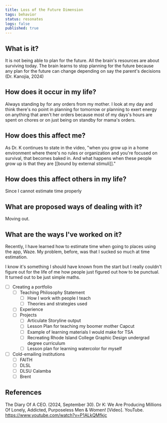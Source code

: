 ```yaml
---
title: Loss of the Future Dimension
tags: behavior
status: resonates
logs: false
published: true
---
```


## What is it?

It is not being able to plan for the future. All the brain's resources are about surviving today. The brain learns to stop planning for the future because any plan for the future can change depending on say the parent's decisions (Dr. Kanojia, 2024)

## How does it occur in my life?

Always standing by for any orders from my mother. I look at my day and think there's no point in planning for tomorrow or planning to exert energy on anything that aren't her orders because most of my days's hours are spent on chores or on just being on standby for mama's orders. 

## How does this affect me?

As Dr. K continues to state in the video, "when you grow up in a home environment where there's no rules or organization and you're focused on survival, that becomes baked in. And what happens when these people grow up is that they are [[bound by external stimuli]]."

## How does this affect others in my life?

Since I cannot estimate time properly 

## What are proposed ways of dealing with it?

Moving out. 

## What are the ways I've worked on it?

Recently, I have learned how to estimate time when going to places using the app, Waze. My problem, before, was that I sucked so much at time estimation. 

I know it's something I should have known from the start but I really couldn't figure out for the life of me how people just figured out how to be punctual. It turned out to be just simple maths.

- [ ] Creating a portfolio
    - [ ] Teaching Philosophy Statement
        - [ ] How I work with people I teach
        - [ ] Theories and strategies used
    - [ ] Experience
    - [ ] Projects
        - [ ] Articulate Storyline output
        - [ ] Lesson Plan for teaching my boomer mother Capcut
        - [ ] Example of learning materials I would make for TSA
        - [ ] Recreating Rhode Island College Graphic Design undergrad degree curriculum
        - [ ] Lesson plan for learning watercolor for myself
- [ ] Cold-emailing institutions
    - [ ] FAITH
    - [ ] DLSL
    - [ ] DLSU Calamba
    - [ ] Brent

## References

The Diary Of A CEO. (2024, September 30). Dr K: We Are Producing Millions Of Lonely, Addicted, Purposeless Men & Women! [Video]. YouTube. https://www.youtube.com/watch?v=P1ALkQMfkjc
